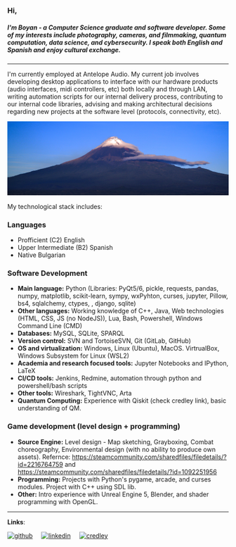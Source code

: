 ### Hi,
##### I'm Boyan - a Computer Science graduate and software developer. Some of my interests include photography, cameras, and filmmaking, quantum computation, data science, and cybersecurity. I speak both English and Spanish and enjoy cultural exchange.

---

I'm currently employed at Antelope Audio. My current job involves developing desktop applications to interface with our hardware products (audio interfaces, midi controllers, etc) both locally and through LAN, writing automation scripts for our internal delivery process, contributing to our internal code libraries, advising and making architectural decisions regarding new projects at the software level (protocols, connectivity, etc).

![banner](https://github.com/boyan13/boyan13/blob/master/image.jpg)

My technological stack includes:

### Languages
* Profficient (C2) English
* Upper Intermediate (B2) Spanish
* Native Bulgarian 

### Software Development
* **Main language:** Python (Libraries: PyQt5/6, pickle, requests, pandas, numpy, matplotlib, scikit-learn, sympy, wxPyhton, curses, jupyter, Pillow, bs4, sqlalchemy, ctypes, , django, sqlite)
* **Other languages:** Working knowledge of C++, Java, Web technologies (HTML, CSS, JS (no NodeJS)), Lua, Bash, Powershell, Windows Command Line (CMD) 
* **Databases:** MySQL, SQLite, SPARQL
* **Version control:** SVN and TortoiseSVN, Git (GitLab, GitHub) 
* **OS and virtualization:** Windows, Linux (Ubuntu), MacOS. VirtrualBox, Windows Subsystem for Linux (WSL2)
* **Academia and research focused tools:** Jupyter Notebooks and IPython, LaTeX
* **CI/CD tools:** Jenkins, Redmine, automation through python and powershell/bash scripts 
* **Other tools:** Wireshark, TightVNC, Arta
* **Quantum Computing:** Experience with Qiskit (check credley link), basic understanding of QM.

### Game development (level design + programming)
* **Source Engine:** Level design - Map sketching, Grayboxing, Combat choreography, Environmental design (with no ability to produce own assets). Refernce: https://steamcommunity.com/sharedfiles/filedetails/?id=2216764759 and https://steamcommunity.com/sharedfiles/filedetails/?id=1092251956
* **Programming:** Projects with Python's pygame, arcade, and curses modules. Project with C++ using SDL lib.
* **Other:** Intro experience with Unreal Engine 5, Blender, and shader programming with OpenGL.
  
---

**Links**: <br>

[<img src='https://cdn.jsdelivr.net/npm/simple-icons@3.0.1/icons/github.svg' alt='github' height='40'>](https://github.com/boyan13) &nbsp; &nbsp;
[<img src='https://cdn.jsdelivr.net/npm/simple-icons@3.0.1/icons/linkedin.svg' alt='linkedin' height='40'>](https://www.linkedin.com/in/boyan-bonev-788756209/) &nbsp; &nbsp; 
[<img src='https://cdn.jsdelivr.net/npm/simple-icons@3.0.1/icons/ibm.svg' alt='credley' height='40'>](https://www.credly.com/users/boyan-bonev.e7bca9f3/badges)

